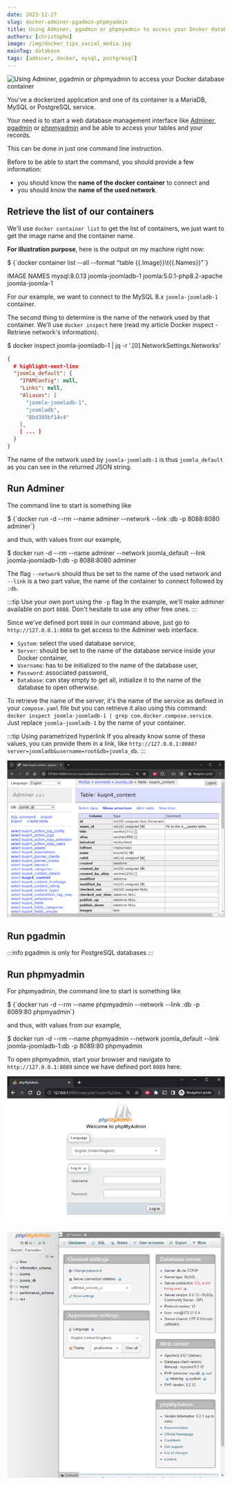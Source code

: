 ```yaml
---
date: 2023-12-27
slug: docker-adminer-pgadmin-phpmyadmin
title: Using Adminer, pgadmin or phpmyadmin to access your Docker database container
authors: [christophe]
image: /img/docker_tips_social_media.jpg
mainTag: database
tags: [adminer, docker, mysql, postgresql]
---
```

![Using Adminer, pgadmin or phpmyadmin to access your Docker database container](/img/docker_tips_banner.jpg)

You've a dockerized application and one of its container is a MariaDB, MySQL or PostgreSQL service.

Your need is to start a web database management interface like [Adminer](https://hub.docker.com/_/adminer/), [pgadmin](https://hub.docker.com/r/dpage/pgadmin4/) or [phpmyadmin](https://hub.docker.com/_/phpmyadmin) and be able to access your tables and your records.

This can be done in just one command line instruction.

<!-- truncate -->

Before to be able to start the command, you should provide a few information:

* you should know the **name of the docker container** to connect and
* you should know the **name of the used network**.

## Retrieve the list of our containers

We'll use `docker container list` to get the list of containers, we just want to get the image name and the container name.

**For illustration purpose**, here is the output on my machine right now:

<Terminal>
$ {`docker container list --all --format "table {{.Image}}\t{{.Names}}"`}

IMAGE                        NAMES
mysql:8.0.13                 joomla-joomladb-1
joomla:5.0.1-php8.2-apache   joomla-joomla-1
</Terminal>

For our example, we want to connect to the MySQL 8.x `joomla-joomladb-1` container.

The second thing to determine is the name of the network used by that container. We'll use `docker inspect` here (read my article <Link to="/blog/docker-inspect">Docker inspect - Retrieve network's information</Link>).

<Terminal>
$ docker inspect joomla-joomladb-1 | jq -r '.[0].NetworkSettings.Networks'
</Terminal>

```json
{
  # highlight-next-line
  "joomla_default": {
    "IPAMConfig": null,
    "Links": null,
    "Aliases": [
      "joomla-joomladb-1",
      "joomladb",
      "8bd385bf14c4"
    ],
    [ ... ]
  }
}
```

The name of the network used by `joomla-joomladb-1` is thus `joomla_default` as you can see in the returned JSON string.

## Run Adminer

The command line to start is something like

<Terminal>
$ {`docker run -d --rm --name adminer --network <network_name> --link <container-name>:db -p 8088:8080 adminer`}
</Terminal>

and thus, with values from our example,

<Terminal>
$ docker run -d --rm --name adminer --network joomla_default --link joomla-joomladb-1:db -p 8088:8080 adminer
</Terminal>

The flag `--network` should thus be set to the name of the used network and `--link` is a two part value, the name of the container to connect followed by `:db`.

:::tip Use your own port using the `-p` flag
In the example, we'll make adminer available on port `8088`. Don't hesitate to use any other free ones.
:::

Since we've defined port `8088` in our command above, just go to `http://127.0.0.1:8088` to get access to the Adminer web interface.

* `System`: select the used database service,
* `Server`: should be set to the name of the database service inside your Docker container,
* `Username`: has to be initialized to the name of the database user,
* `Password`: associated password,
* `Database`: can stay empty to get all, initialize it to the name of the database to open otherwise.

To retrieve the name of the server, it's the name of the service as defined in your `compose.yaml` file but you can retrieve it also using this command: `docker inspect joomla-joomladb-1 | grep com.docker.compose.service`. Just replace `joomla-joomladb-1` by the name of your container.

:::tip Using parametrized hyperlink
If you already know some of these values, you can provide them in a link, like `http://127.0.0.1:8088?server=joomladb&username=root&db=joomla_db`.
:::

![adminer](./images/adminer.png)

## Run pgadmin

:::info pgadmin is only for PostgreSQL databases
:::

## Run phpmyadmin

For phpmyadmin, the command line to start is something like

<Terminal>
$ {`docker run -d --rm --name phpmyadmin --network <network_name> --link <container-name>:db -p 8089:80 phpmyadmin`}
</Terminal>

and thus, with values from our example,

<Terminal>
$ docker run -d --rm --name phpmyadmin --network joomla_default  --link joomla-joomladb-1:db -p 8089:80 phpmyadmin
</Terminal>

To open phpmyadmin, start your browser and navigate to `http://127.0.0.1:8089` since we have defined port `8089` here.

![phpmyadmin](./images/phpmyadmin.png)

![List of databases](./images/phpmyadmin_databases.png)

